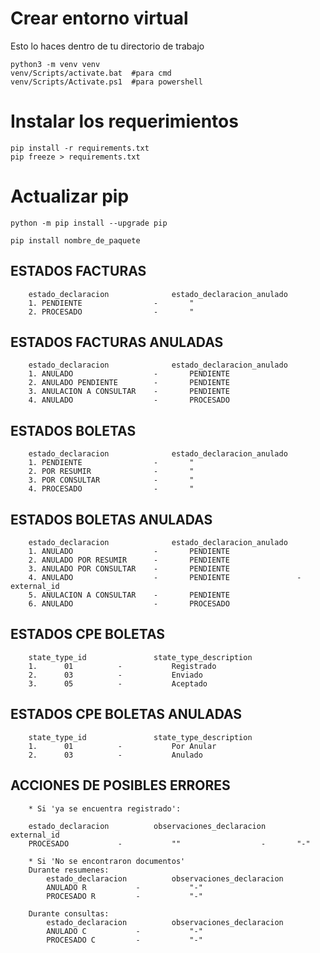 # Crear entorno virtual
Esto lo haces dentro de tu directorio de trabajo

```
python3 -m venv venv
venv/Scripts/activate.bat  #para cmd
venv/Scripts/Activate.ps1  #para powershell
```

# Instalar los requerimientos

```
pip install -r requirements.txt
pip freeze > requirements.txt
```

# Actualizar pip
```
python -m pip install --upgrade pip
```

```
pip install nombre_de_paquete
```

## ESTADOS FACTURAS 
```
	estado_declaracion				estado_declaracion_anulado
	1. PENDIENTE 				-		"
	2. PROCESADO 				- 		"
```

## ESTADOS FACTURAS ANULADAS
```
	estado_declaracion				estado_declaracion_anulado
	1. ANULADO	 				-		PENDIENTE
	2. ANULADO PENDIENTE 		- 		PENDIENTE
	3. ANULACION A CONSULTAR 	- 		PENDIENTE
	4. ANULADO					- 		PROCESADO
```

## ESTADOS BOLETAS 
```
	estado_declaracion				estado_declaracion_anulado
	1. PENDIENTE 				-		"
	2. POR RESUMIR 				- 		"
	3. POR CONSULTAR			-		"
	4. PROCESADO				-		"
```

## ESTADOS BOLETAS ANULADAS
```
	estado_declaracion				estado_declaracion_anulado
	1. ANULADO 					-		PENDIENTE
	2. ANULADO POR RESUMIR 		- 		PENDIENTE
	3. ANULADO POR CONSULTAR	-		PENDIENTE
	4. ANULADO					-		PENDIENTE				-		external_id
	5. ANULACION A CONSULTAR	-		PENDIENTE
	6. ANULADO					-		PROCESADO
```

## ESTADOS CPE BOLETAS
```
	state_type_id				state_type_description
	1.		01			-			Registrado
	2. 		03 			- 			Enviado
	3. 		05			-			Aceptado
```

## ESTADOS CPE BOLETAS ANULADAS
```
	state_type_id				state_type_description
	1.		01			-			Por Anular
	2. 		03 			- 			Anulado
```

## ACCIONES DE POSIBLES ERRORES
```
	* Si 'ya se encuentra registrado':
	
	estado_declaracion			observaciones_declaracion		external_id
	PROCESADO			-			""					-		"-"
	
	* Si 'No se encontraron documentos'
	Durante resumenes:
		estado_declaracion			observaciones_declaracion
		ANULADO R			-			"-"
		PROCESADO R			-			"-"
	
	Durante consultas:
		estado_declaracion			observaciones_declaracion
		ANULADO C			-			"-"
		PROCESADO C			-			"-"
```